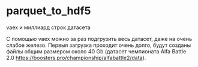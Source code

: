 # parquet_to_hdf5
vaex и миллиард строк датасета

С помощью vaex можно за раз подгрузить весь датасет, даже на очень слабое железо. 
Первыя загрузка проходит очень долго, будут созданы файлы общим размером около 40 Gb (датасет чемпионата Alfa Battle 2.0 https://boosters.pro/championship/alfabattle2/data).
